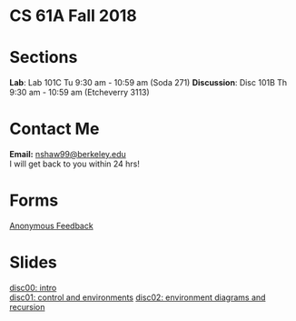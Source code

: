 # CS 61A Fall 2018
# Sections
**Lab**: Lab 101C Tu 9:30 am - 10:59 am (Soda 271)
**Discussion**: Disc 101B Th 9:30 am - 10:59 am (Etcheverry 3113)
# Contact Me
**Email:** nshaw99@berkeley.edu  
I will get back to you within 24 hrs!

# Forms
[Anonymous Feedback](links.cs61a.org/nancy-fb)

# Slides
[disc00: intro](https://docs.google.com/presentation/d/1qHgjYFfdcNvxsppaKRj0qykrP17bkWodQAjCvKecFOc/edit?usp=sharing)  
[disc01: control and environments](https://docs.google.com/presentation/d/1RRm7YAf2BJt4_m9ubyBcr_uoYLriiSzjzOLrBllkXLA/edit?usp=sharing)
[disc02: environment diagrams and recursion](https://docs.google.com/presentation/d/1fpQ7jL4OPe08pxpKqQPMbVA1UfrdXOn9DRR5yqIgmGo/edit?usp=sharing)
